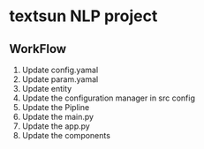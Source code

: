 # textsun NLP project 

## WorkFlow

1. Update config.yamal
2. Update param.yamal
3. Update entity 
4. Update the configuration manager in src config
5. Update the Pipline
6. Update the main.py
7. Update the app.py
8. Update the components  

